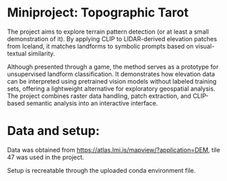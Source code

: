 # Miniproject: Topographic Tarot

The project aims to explore terrain pattern detection (or at least a small demonstration of it). By applying CLIP to LIDAR-derived elevation patches from Iceland, it matches landforms to symbolic prompts based on visual-textual similarity.

Although presented through a game, the method serves as a prototype for unsupervised landform classification. It demonstrates how elevation data can be interpreted using pretrained vision models without labeled training sets, offering a lightweight alternative for exploratory geospatial analysis. The project combines raster data handling, patch extraction, and CLIP-based semantic analysis into an interactive interface.

# Data and setup:
Data was obtained from https://atlas.lmi.is/mapview/?application=DEM, tile 47 was used in the project.

Setup is recreatable through the uploaded conda environment file.


